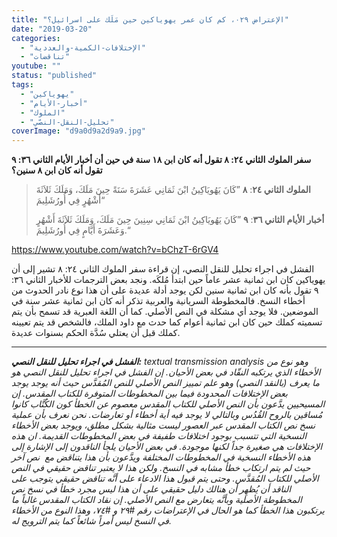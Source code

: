 ```yaml
---
title: "الإعتراض ٠٢٩، كم كان عمر يهوياكين حين مَلَك على اسرائيل؟"
date: "2019-03-20"
categories: 
  - "الإختلافات-الكمية-والعددية"
  - "تناقضات"
youtube: ""
status: "published"
tags: 
  - "يهوياكين"
  - "أخبار-الأيام"
  - "الملوك"
  - "تحليل-النقل-النصّي"
coverImage: "d9a0d9a2d9a9.jpg"
---
```


**سفر الملوك الثاني ٢٤: ٨ تقول أنه كان ابن ١٨ سنة في حين أن أخبار الأيام الثاني ٣٦: ٩ تقول أنه كان ابن ٨ سنين؟**

> **الملوك الثاني ٢٤**: **٨** ”كَانَ يَهُويَاكِينُ ابْنَ ثَمَانِي عَشَرَةَ سَنَةً حِينَ مَلَكَ، وَمَلَكَ ثَلاَثَةَ أَشْهُرٍ فِي أُورُشَلِيمَ“
> 
> **أخبار الأيام الثاني ٣٦**: **٩** ”كَانَ يَهُويَاكِينُ ابْنَ ثَمَانِي سِنِينَ حِينَ مَلَكَ، وَمَلَكَ ثَلاَثَةَ أَشْهُرٍ وَعَشَرَةَ أَيَّامٍ فِي أُورُشَلِيمَ.“

https://www.youtube.com/watch?v=bChzT-6rGV4

الفشل في اجراء تحليل للنقل النصي، إن قراءة سفر الملوك الثاني ٢٤: ٨ تشير إلى أن يهوياكين كان ابن ثمانية عشر عاماً حين ابتدأ مُلكَه. ونجد بعض الترجمات للأخبار الثاني ٣٦: ٩ تقول بأنه كان ابن ثمانية سنين لكن يوجد أدلة عديدة على أن هذا نوع نادر الحدوث من أخطاء النسخ. فالمخطوطة السريانية والعربية تذكر أنه كان ابن ثمانية عشر سنة في الموضعين. فلا يوجد أي مشكلة في النص الأصلي. كما أن اللغة العبرية قد تسمح بأن يتم تسميته كملك حين كان ابن ثمانية أعوام كما حدث مع داود الملك، فالشخص قد يتم تعيينه كملك قبل أن يعتلي سُدَّة الحكم بسنوات عديدة.

* * *

_**الفشل في اجراء تحليل للنقل النصي:** textual transmission analysis وهو نوع من الأخطاء الذي يرتكبه النقّاد في بعض الأحيان. إن الفشل في اجراء تحليل للنقل النصي هو ما يعرف (بالنقد النصي) وهو علم تمييز النص الأصلي للنص المُقدَّس حيث أنه يوجد يوجد بعض الإختلافات المحدودة فيما بين المخطوطات المتوفرة للكتاب المقدس. إن المسيحيين يدَّعون بأن النص الأصلي للكتاب المقدس معصوم عن الخطأ كون الكُتَّاب كانوا مُساقين بالروح القُدُس وبالتالي لا يوجد فيه أية أخطاء أو تعارضات. نحن نعرف بأن عملية نسخ نص الكتاب المقدس عبر العصور ليست مثالية بشكل مطلق، ويوجد بعض الأخطاء النسخية التي تتسبب بوجود اختلافات طفيفة في بعض المخطوطات القديمة. ان هذه الإختلافات هي صغيرة جداً لكنها موجودة. في بعض الأحيان يلجأ الناقدون إلى الإشارة إلى هذه الأخطاء النسخية في المخطوطات المختلفة ويدَّعون بأن هذا يتناقض مع  نص آخر حيث لم يتم ارتكاب خطأ مشابه في النسخ. ولكن هذا لا يعتبر تناقض حقيقي في النص الأصلي للكتاب المُقدَّس. وحتى يتم قبول هذا الادعاء على أنَّه تناقض حقيقي يتوجب على الناقد أن يُظهِر أن هنالك دليل حقيقي على أن هذا ليس مجرد خطأ في نسخ نص المخطوطة الأصلية وبأنَّه يتعارض مع النص الأصلي. إن نقاد الكتاب المقدس غالباً ما يرتكبون هذا الخطأ كما هو الحال في الإعتراضات رقم #٢٩ و #٧٤، وهذا النوع من الأخطاء في النسخ ليس أمراً شائعاً كما يتم الترويج له._
